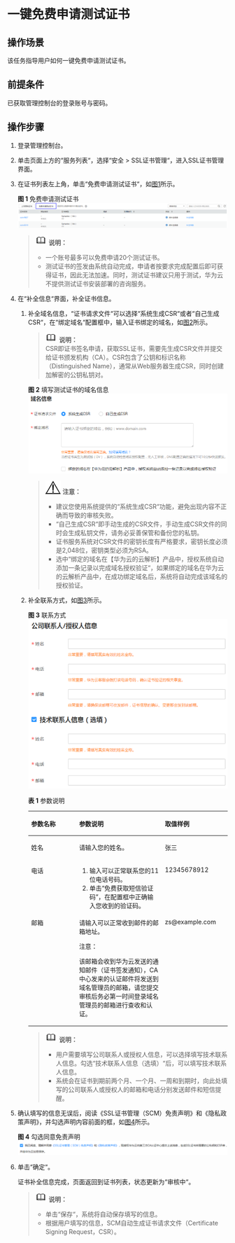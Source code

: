 # 一键免费申请测试证书<a name="ZH-CN_TOPIC_0117748226"></a>

## 操作场景<a name="section14877103731820"></a>

该任务指导用户如何一键免费申请测试证书。

## 前提条件<a name="section209262340197"></a>

已获取管理控制台的登录账号与密码。

## 操作步骤<a name="section189617113219"></a>

1.  登录管理控制台。
2.  单击页面上方的“服务列表“，选择“安全  \>  SSL证书管理“，进入SSL证书管理界面。
3.  在证书列表左上角，单击“免费申请测试证书“，如[图1](#fig2346145623211)所示。

    **图 1**  免费申请测试证书<a name="fig2346145623211"></a>  
    ![](figures/免费申请测试证书.png "免费申请测试证书")

    >![](public_sys-resources/icon-note.gif) **说明：**   
    >-   一个账号最多可以免费申请20个测试证书。  
    >-   测试证书的签发由系统自动完成，申请者按要求完成配置后即可获得证书，因此无法加速。同时，测试证书建议只用于测试，华为云不提供测试证书安装部署的咨询服务。  

4.  在“补全信息“界面，补全证书信息。
    1.  补全域名信息，“证书请求文件“可以选择“系统生成CSR“或者“自己生成CSR“，在“绑定域名“配置框中，输入证书绑定的域名，如[图2](#zh-cn_topic_0110866215_fig212112271419)所示。

        >![](public_sys-resources/icon-note.gif) **说明：**   
        >CSR即证书签名申请，获取SSL证书，需要先生成CSR文件并提交给证书颁发机构（CA）。CSR包含了公钥和标识名称（Distinguished Name），通常从Web服务器生成CSR，同时创建加解密的公钥私钥对。  

        **图 2**  填写测试证书的域名信息<a name="zh-cn_topic_0110866215_fig212112271419"></a>  
        ![](figures/填写测试证书的域名信息.png "填写测试证书的域名信息")

        >![](public_sys-resources/icon-notice.gif) **注意：**   
        >-   建议您使用系统提供的“系统生成CSR“功能，避免出现内容不正确而导致的审核失败。  
        >-   “自己生成CSR“即手动生成的CSR文件，手动生成CSR文件的同时会生成私钥文件，请务必妥善保管和备份您的私钥。  
        >-   证书服务系统对CSR文件的密钥长度有严格要求，密钥长度必须是2,048位，密钥类型必须为RSA。  
        >-   选中“绑定的域名在【华为云的云解析】产品中，授权系统自动添加一条记录以完成域名授权验证“，如果绑定的域名在华为云的云解析产品中，在成功绑定域名后，系统将自动完成该域名的授权验证。  

    2.  补全联系方式，如[图3](#zh-cn_topic_0110866215_fig974115386374)所示。

        **图 3**  联系方式<a name="zh-cn_topic_0110866215_fig974115386374"></a>  
        ![](figures/联系方式.png "联系方式")

        **表 1**  参数说明

        <a name="zh-cn_topic_0110866215_table49813213398"></a>
        <table><thead align="left"><tr id="zh-cn_topic_0110866215_row6981152116396"><th class="cellrowborder" valign="top" width="24%" id="mcps1.2.4.1.1"><p id="zh-cn_topic_0110866215_p20981112113398"><a name="zh-cn_topic_0110866215_p20981112113398"></a><a name="zh-cn_topic_0110866215_p20981112113398"></a>参数名称</p>
        </th>
        <th class="cellrowborder" valign="top" width="43%" id="mcps1.2.4.1.2"><p id="zh-cn_topic_0110866215_p198162163919"><a name="zh-cn_topic_0110866215_p198162163919"></a><a name="zh-cn_topic_0110866215_p198162163919"></a>参数说明</p>
        </th>
        <th class="cellrowborder" valign="top" width="33%" id="mcps1.2.4.1.3"><p id="zh-cn_topic_0110866215_p29101833184110"><a name="zh-cn_topic_0110866215_p29101833184110"></a><a name="zh-cn_topic_0110866215_p29101833184110"></a>取值样例</p>
        </th>
        </tr>
        </thead>
        <tbody><tr id="zh-cn_topic_0110866215_row498122120394"><td class="cellrowborder" valign="top" width="24%" headers="mcps1.2.4.1.1 "><p id="zh-cn_topic_0110866215_p14981182118398"><a name="zh-cn_topic_0110866215_p14981182118398"></a><a name="zh-cn_topic_0110866215_p14981182118398"></a>姓名</p>
        </td>
        <td class="cellrowborder" valign="top" width="43%" headers="mcps1.2.4.1.2 "><p id="zh-cn_topic_0110866215_p11981132153912"><a name="zh-cn_topic_0110866215_p11981132153912"></a><a name="zh-cn_topic_0110866215_p11981132153912"></a>请输入您的姓名。</p>
        </td>
        <td class="cellrowborder" valign="top" width="33%" headers="mcps1.2.4.1.3 "><p id="zh-cn_topic_0110866215_p1391033394110"><a name="zh-cn_topic_0110866215_p1391033394110"></a><a name="zh-cn_topic_0110866215_p1391033394110"></a>张三</p>
        </td>
        </tr>
        <tr id="zh-cn_topic_0110866215_row398115215398"><td class="cellrowborder" valign="top" width="24%" headers="mcps1.2.4.1.1 "><p id="zh-cn_topic_0110866215_p159818215393"><a name="zh-cn_topic_0110866215_p159818215393"></a><a name="zh-cn_topic_0110866215_p159818215393"></a>电话</p>
        </td>
        <td class="cellrowborder" valign="top" width="43%" headers="mcps1.2.4.1.2 "><a name="zh-cn_topic_0110866215_ol588015194310"></a><a name="zh-cn_topic_0110866215_ol588015194310"></a><ol id="zh-cn_topic_0110866215_ol588015194310"><li>输入可以正常联系您的11位电话号码。</li><li>单击<span class="uicontrol" id="zh-cn_topic_0110866215_uicontrol478084014434"><a name="zh-cn_topic_0110866215_uicontrol478084014434"></a><a name="zh-cn_topic_0110866215_uicontrol478084014434"></a>“免费获取短信验证码”</span>，在配置框中正确输入您收到的验证码。</li></ol>
        </td>
        <td class="cellrowborder" valign="top" width="33%" headers="mcps1.2.4.1.3 "><p id="zh-cn_topic_0110866215_p10910153354120"><a name="zh-cn_topic_0110866215_p10910153354120"></a><a name="zh-cn_topic_0110866215_p10910153354120"></a>12345678912</p>
        </td>
        </tr>
        <tr id="zh-cn_topic_0110866215_row298162112394"><td class="cellrowborder" valign="top" width="24%" headers="mcps1.2.4.1.1 "><p id="zh-cn_topic_0110866215_p149811821103915"><a name="zh-cn_topic_0110866215_p149811821103915"></a><a name="zh-cn_topic_0110866215_p149811821103915"></a>邮箱</p>
        </td>
        <td class="cellrowborder" valign="top" width="43%" headers="mcps1.2.4.1.2 "><p id="zh-cn_topic_0110866215_p59811021103915"><a name="zh-cn_topic_0110866215_p59811021103915"></a><a name="zh-cn_topic_0110866215_p59811021103915"></a>请输入可以正常收到邮件的邮箱地址。</p>
        <div class="notice" id="zh-cn_topic_0110866215_note14440438145312"><a name="zh-cn_topic_0110866215_note14440438145312"></a><a name="zh-cn_topic_0110866215_note14440438145312"></a><span class="noticetitle"> 注意： </span><div class="noticebody"><p id="zh-cn_topic_0110866215_p19440183835315"><a name="zh-cn_topic_0110866215_p19440183835315"></a><a name="zh-cn_topic_0110866215_p19440183835315"></a>该邮箱会收到华为云发送的通知邮件（证书签发通知），CA中心发来的认证邮件将发送到域名管理员的邮箱，请您提交审核后务必第一时间登录域名管理员的邮箱进行查收和认证。</p>
        </div></div>
        </td>
        <td class="cellrowborder" valign="top" width="33%" headers="mcps1.2.4.1.3 "><p id="zh-cn_topic_0110866215_p1591093316414"><a name="zh-cn_topic_0110866215_p1591093316414"></a><a name="zh-cn_topic_0110866215_p1591093316414"></a>zs@example.com</p>
        </td>
        </tr>
        </tbody>
        </table>

        >![](public_sys-resources/icon-note.gif) **说明：**   
        >-   用户需要填写公司联系人或授权人信息，可以选择填写技术联系人信息。勾选“技术联系人信息（选填）“后，可以填写技术联系人信息。  
        >-   系统会在证书到期前两个月、一个月、一周和到期时，向此处填写的公司联系人或授权人的邮箱和电话分别发送邮件和短信提醒。  


5.  确认填写的信息无误后，阅读《SSL证书管理（SCM）免责声明》和《隐私政策声明》，并勾选声明内容前面的框，如[图4](#fig85701212917)所示。

    **图 4**  勾选同意免责声明<a name="fig85701212917"></a>  
    ![](figures/勾选同意免责声明.png "勾选同意免责声明")

6.  单击“确定“。

    证书补全信息完成，页面返回到证书列表，状态更新为“审核中“。

    >![](public_sys-resources/icon-note.gif) **说明：**   
    >-   单击“保存“，系统将自动保存填写的信息。  
    >-   根据用户填写的信息，SCM自动生成证书请求文件（Certificate Signing Request，CSR）。  


